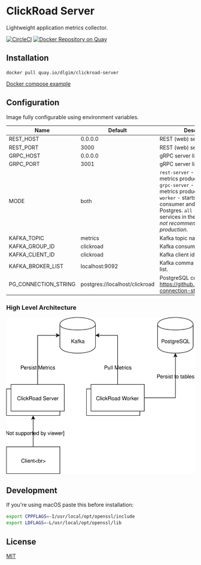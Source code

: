 # ClickRoad Server

Lightweight application metrics collector.

[![CircleCI](https://img.shields.io/circleci/project/github/dialogs/clickroad-server/master.svg)](https://circleci.com/gh/dlgim/clickroad-server)
[![Docker Repository on Quay](https://quay.io/repository/dlgim/clickroad-server/status)](https://quay.io/repository/dlgim/clickroad-server)

## Installation

```
docker pull quay.io/dlgim/clickroad-server
```

[Docker compose example](example/docker-compose.yml)

## Configuration

Image fully configurable using environment variables.

| Name                 | Default                        | Description                                                                                                                                                                                                                                                                 |
| -------------------- | ------------------------------ | --------------------------------------------------------------------------------------------------------------------------------------------------------------------------------------------------------------------------------------------------------------------------- |
| REST_HOST            | 0.0.0.0                        | REST (web) server listen port.                                                                                                                                                                                                                                              |
| REST_PORT            | 3000                           | REST (web) server listen host.                                                                                                                                                                                                                                              |
| GRPC_HOST            | 0.0.0.0                        | gRPC server listen host.                                                                                                                                                                                                                                                    |
| GRPC_PORT            | 3001                           | gRPC server listen port.                                                                                                                                                                                                                                                    |
| MODE                 | both                           | `rest-server` - starts the metrics producer REST server. `grpc-server` - starts the metrics producer gRPC server. `worker` - starts the metrics consumer and persists them to Postgres. `all` - starts all services in the single process, _not recommended in production_. |
| KAFKA_TOPIC          | metrics                        | Kafka topic name.                                                                                                                                                                                                                                                           |
| KAFKA_GROUP_ID       | clickroad                      | Kafka consumer group id.                                                                                                                                                                                                                                                    |
| KAFKA_CLIENT_ID      | clickroad                      | Kafka client id.                                                                                                                                                                                                                                                            |
| KAFKA_BROKER_LIST    | localhost:9092                 | Kafka comma delimited broker list.                                                                                                                                                                                                                                          |
| PG_CONNECTION_STRING | postgres://localhost/clickroad | PostgreSQL connection string. https://github.com/iceddev/pg-connection-string                                                                                                                                                                                               |

### High Level Architecture

![High Level Architecture](docs/HLA.svg)

## Development

If you're using macOS paste this before installation:

```bash
export CPPFLAGS=-I/usr/local/opt/openssl/include
export LDFLAGS=-L/usr/local/opt/openssl/lib
```

## License

[MIT](LICENSE)
